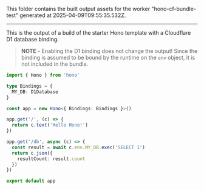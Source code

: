 This folder contains the built output assets for the worker "hono-cf-bundle-test" generated at 2025-04-09T09:55:35.532Z.

***

This is the output of a build of the starter Hono template with a Cloudflare D1 database binding.

> **NOTE** - Enabling the D1 binding does not change the output! Since the binding is assumed to be bound by the runtime on the `env` object, it is not included in the bundle.

```typescript
import { Hono } from 'hono'

type Bindings = {
  MY_DB: D1Database
}

const app = new Hono<{ Bindings: Bindings }>()

app.get('/', (c) => {
  return c.text('Hello Hono!')
})

app.get('/db', async (c) => {
  const result = await c.env.MY_DB.exec('SELECT 1')
  return c.json({
    resultCount: result.count
  })
})

export default app
```